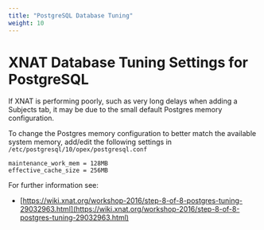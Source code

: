 ```yaml
---
title: "PostgreSQL Database Tuning"
weight: 10
---
```


# XNAT Database Tuning Settings for PostgreSQL

If XNAT is performing poorly, such as very long delays when adding a Subjects
tab, it may be due to the small default Postgres memory configuration. 

To change the Postgres memory configuration to better match the available
system memory, add/edit the following settings in
`/etc/postgresql/10/opex/postgresql.conf`

  ```work_mem = 50MB
  maintenance_work_mem = 128MB
  effective_cache_size = 256MB
  ```

For further information see:
  - [https://wiki.xnat.org/workshop-2016/step-8-of-8-postgres-tuning-29032963.html](https://wiki.xnat.org/workshop-2016/step-8-of-8-postgres-tuning-29032963.html)
